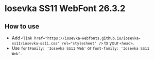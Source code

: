 # Iosevka SS11 WebFont 26.3.2

## How to use

- Add `<link href="https://iosevka-webfonts.github.io/iosevka-ss11/iosevka-ss11.css" rel="stylesheet" />` to your `<head>`.
- Use `fontFamily: 'Iosevka SS11 Web'` or `font-family: 'Iosevka SS11 Web'`.
